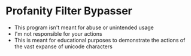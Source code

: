 # Profanity Filter Bypasser
- This program isn't meant for abuse or unintended usage
- I'm not responsible for your actions
- This is meant for educational purposes to demonstrate the actions of the vast expanse of unicode characters
